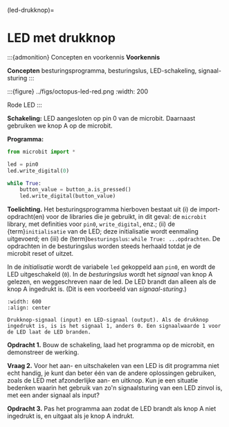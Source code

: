 (led-drukknop)=
# LED met drukknop

:::{admonition} Concepten en voorkennis
**Voorkennis**

**Concepten**  besturingsprogramma, besturingslus, LED-schakeling, signaal-sturing
:::

:::{figure} ../figs/octopus-led-red.png
:width: 200

Rode LED
:::

**Schakeling:** LED aangesloten op pin 0 van de microbit. Daarnaast gebruiken we knop A op de microbit.

**Programma:**

```python
from microbit import *

led = pin0
led.write_digital(0)

while True:
    button_value = button_a.is_pressed()
    led.write_digital(button_value)
```

**Toelichting.** Het besturingsprogramma hierboven bestaat uit (i) de import-opdracht(en) voor de libraries die je gebruikt, in dit geval: de `microbit` library, met definities voor `pin0`, `write_digital`, enz.; (ii) de {term}`initialisatie` van de LED; deze initialisatie wordt eenmaling uitgevoerd; en (iii) de {term}`besturingslus`: `while True: ...opdrachten`. De opdrachten in de besturingslus worden steeds herhaald totdat je de microbit reset of uitzet.

In de *initialisatie* wordt de variabele `led` gekoppeld aan `pin0`, en wordt de LED uitgeschakeld (`0`). In de *besturingslus* wordt het *signaal* van knop A gelezen, en weggeschreven naar de led. De LED brandt dan alleen als de knop A ingedrukt is. (Dit is een voorbeeld van *signaal-sturing*.)

```{figure} ../figs/button-led-signal.drawio.png
:width: 600
:align: center

Drukknop-signaal (input) en LED-signaal (output). Als de drukknop ingedrukt is, is is het signaal 1, anders 0. Een signaalwaarde 1 voor de LED laat de LED branden.
```

**Opdracht 1.** Bouw de schakeling, laad het programma op de microbit, en demonstreer de werking.

**Vraag 2.** Voor het aan- en uitschakelen van een LED is dit programma niet echt handig, je kunt dan beter één van de andere oplossingen gebruiken, zoals de LED met afzonderlijke aan- en uitknop. Kun je een situatie bedenken waarin het gebruik van zo'n signaalsturing van een LED zinvol is, met een ander signaal als input?

**Opdracht 3.** Pas het programma aan zodat de LED brandt als knop A niet ingedrukt is, en uitgaat als je knop A indrukt.
